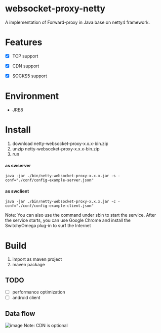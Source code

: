 # websocket-proxy-netty
A  implementation of Forward-proxy in Java base on netty4 framework.

# Features

- [x] TCP support
- [x] CDN support
- [x] SOCKS5 support


# Environment
* JRE8

# Install
1. download netty-websocket-proxy-x.x.x-bin.zip
2. unzip netty-websocket-proxy-x.x.x-bin.zip
3. run
#### as swserver
```
java -jar ./bin/netty-websocket-proxy-x.x.x.jar -s -conf="./conf/config-example-server.json"
```
#### as swclient
```
java -jar ./bin/netty-websocket-proxy-x.x.x.jar -c -conf="./conf/config-example-client.json"
```
  Note: You can also use the command under sbin to start the service. After the service starts, you can use Google Chrome and install the SwitchyOmega plug-in to surf the Internet

# Build
1. import as maven project
2. maven package

## TODO
* [ ] performance optimization
* [ ] android client
## Data flow
![image](https://img-blog.csdnimg.cn/2020051017110683.png)
   Note: CDN is optional
